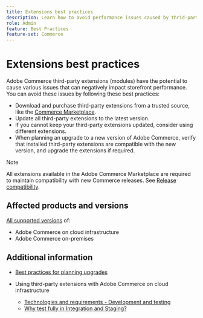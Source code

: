 ```yaml
---
title: Extensions best practices
description: Learn how to avoid performance issues caused by thrid-party Adobe Commerce extensions. 
role: Admin
feature: Best Practices
feature-set: Commerce
---
```


# Extensions best practices

Adobe Commerce third-party extensions (modules) have the potential to cause various issues that can negatively impact storefront performance. You can avoid these issues by following these best practices:

- Download and purchase third-party extensions from a trusted source, like the [Commerce Marketplace](https://marketplace.magento.com/extensions.html).
- Update all third-party extensions to the latest version. 
- If you cannot keep your third-party extensions updated, consider using different extensions.
- When planning an upgrade to a new version of Adobe Commerce, verify that installed third-party extensions are compatible with the new version, and upgrade the extensions if required.

>[!NOTE]
>
> All extensions available in the Adobe Commerce Marketplace are required to maintain compatibility with new Commerce releases. See [Release compatibility](https://developer.adobe.com/commerce/marketplace/guides/sellers/compatibility/releases/).

## Affected products and versions

[All supported versions](../../../release/versions.md) of:

- Adobe Commerce on cloud infrastructure
- Adobe Commerce on-premises

## Additional information

- [Best practices for planning upgrades](../../../upgrade-guide/prepare/best-practices.md#best-practices-for-planning-upgrades)

- Using third-party extensions with Adobe Commerce on cloud infrastructure
  - [Technologies and requirements - Development and testing](https://devdocs.magento.com/cloud/requirements/cloud-requirements.html#cloud-req-devtest)
  - [Why test fully in Integration and Staging?](https://devdocs.magento.com/cloud/live/live.html#whytest)
